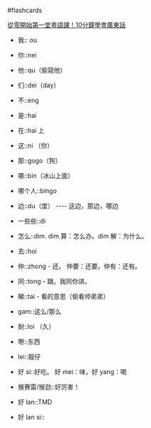 #flashcards 

[從零開始第一堂粵語課！10分鐘學會廣東話](https://youtu.be/KI5bKz68_Hk) 
- 我:: ou
<!--SR:!2026-03-17,624,250-->
- 你::nei
<!--SR:!2025-02-28,144,250-->
- 他::qu（偷窥他）
<!--SR:!2024-12-10,64,250-->
- 们::dei（day）
<!--SR:!2025-02-24,159,250-->
- 不::eng
<!--SR:!2024-11-22,46,250-->
- 是::hai
<!--SR:!2025-10-08,572,250-->
- 在::hai 上
<!--SR:!2024-07-24,23,250-->
- 这::ni （你）
<!--SR:!2024-08-28,58,250-->
- 那::gogo（狗）
<!--SR:!2024-09-12,52,250-->
- 哪::bin（冰山上面）
<!--SR:!2024-09-06,67,250-->
- 哪个人::bingo
<!--SR:!2024-07-25,24,250-->
- 边::du（度） ---- 这边，那边，哪边
<!--SR:!2024-07-23,22,250-->
- 一些些::di
<!--SR:!2024-11-27,51,250-->
- 怎么::dim.  dim 算：怎么办。dim 解：为什么。
<!--SR:!2025-10-20,584,250-->
- 去::hoi
<!--SR:!2024-12-10,67,250-->
- 仲::zhong - 还。   仲要：还要。仲有：还有。
<!--SR:!2025-01-25,109,250-->
- 同::tong - 跟。我同你讲。
<!--SR:!2024-07-23,22,250-->
- 睇::tai - 看的意思（偷看帅弟弟）
<!--SR:!2025-03-18,162,250-->
- gam::这么/那么
<!--SR:!2024-08-27,57,250-->
- 耐::loi （久）
<!--SR:!2025-02-18,134,250-->
- 嘢::东西
<!--SR:!2025-03-31,178,250-->
- lei::靓仔
<!--SR:!2025-02-23,142,250-->
- 好 si::好吃。   好 mei：味，好 yang：喝
<!--SR:!2024-11-29,56,250-->
- 猴赛雷/猴劲::好厉害！
<!--SR:!2024-08-18,48,250-->
- 好 lan::TMD
<!--SR:!2024-10-11,59,250-->
- 好 lan si::
<!--SR:!2024-08-28,58,250-->

